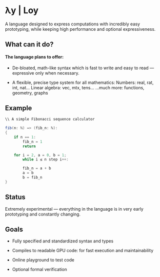 # **λy** | Loy

A language designed to express computations with incredibly easy prototyping, while keeping high performance and optional expressiveness.


## What can it do?

#### The language plans to offer:

- De-bloated, math-like syntax which is fast to write and easy to read — expressive only when necessary.

- A flexible, precise type system for all mathematics:
Numbers: real, rat, int, nat...
Linear algebra: vec, mtx<real>, tens...
...much more: functions, geometry, graphs



## Example

```cs
\\ A simple Fibonacci sequence calculator

fib(n: ℕ) => (fib_n: ℕ):
{
    if n == 1:
        fib_n = 1
        return

    for i = 2, a = 0, b = 1;
        while i ≤ n step i++:

        fib_n = a + b
        a = b
        b = fib_n
}
```

## Status

Extremely experimental — everything in the language is in very early prototyping and constantly changing.

## Goals

- Fully specified and standardized syntax and types

- Compiles to readable GPU code: for fast execution and maintainability

- Online playground to test code

- Optional formal verification